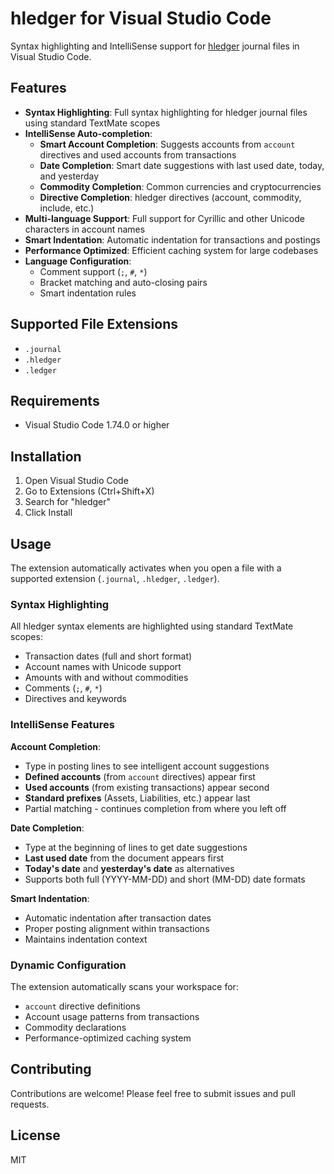 # hledger for Visual Studio Code

Syntax highlighting and IntelliSense support for [hledger](https://hledger.org) journal files in Visual Studio Code.

## Features

- **Syntax Highlighting**: Full syntax highlighting for hledger journal files using standard TextMate scopes
- **IntelliSense Auto-completion**: 
  - **Smart Account Completion**: Suggests accounts from `account` directives and used accounts from transactions
  - **Date Completion**: Smart date suggestions with last used date, today, and yesterday
  - **Commodity Completion**: Common currencies and cryptocurrencies
  - **Directive Completion**: hledger directives (account, commodity, include, etc.)
- **Multi-language Support**: Full support for Cyrillic and other Unicode characters in account names
- **Smart Indentation**: Automatic indentation for transactions and postings
- **Performance Optimized**: Efficient caching system for large codebases
- **Language Configuration**: 
  - Comment support (`;`, `#`, `*`)
  - Bracket matching and auto-closing pairs
  - Smart indentation rules

## Supported File Extensions

- `.journal`
- `.hledger`
- `.ledger`

## Requirements

- Visual Studio Code 1.74.0 or higher

## Installation

1. Open Visual Studio Code
2. Go to Extensions (Ctrl+Shift+X)
3. Search for "hledger"
4. Click Install

## Usage

The extension automatically activates when you open a file with a supported extension (`.journal`, `.hledger`, `.ledger`).

### Syntax Highlighting

All hledger syntax elements are highlighted using standard TextMate scopes:
- Transaction dates (full and short format)
- Account names with Unicode support
- Amounts with and without commodities
- Comments (`;`, `#`, `*`)
- Directives and keywords

### IntelliSense Features

**Account Completion**: 
- Type in posting lines to see intelligent account suggestions
- **Defined accounts** (from `account` directives) appear first
- **Used accounts** (from existing transactions) appear second
- **Standard prefixes** (Assets, Liabilities, etc.) appear last
- Partial matching - continues completion from where you left off

**Date Completion**:
- Type at the beginning of lines to get date suggestions
- **Last used date** from the document appears first
- **Today's date** and **yesterday's date** as alternatives
- Supports both full (YYYY-MM-DD) and short (MM-DD) date formats

**Smart Indentation**:
- Automatic indentation after transaction dates
- Proper posting alignment within transactions
- Maintains indentation context

### Dynamic Configuration

The extension automatically scans your workspace for:
- `account` directive definitions
- Account usage patterns from transactions
- Commodity declarations
- Performance-optimized caching system

## Contributing

Contributions are welcome! Please feel free to submit issues and pull requests.

## License

MIT